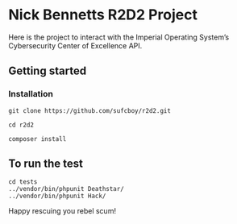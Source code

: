 # Nick Bennetts R2D2 Project

Here is the project to interact with the Imperial Operating System’s Cybersecurity Center of Excellence API.

## Getting started

### Installation

```
git clone https://github.com/sufcboy/r2d2.git

cd r2d2

composer install
```

## To run the test

```
cd tests
../vendor/bin/phpunit Deathstar/
../vendor/bin/phpunit Hack/
```

Happy rescuing you rebel scum!